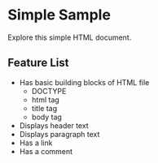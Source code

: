 # Simple Sample

Explore this simple HTML document.
## Feature List
* Has basic building blocks of HTML file
    * DOCTYPE
    * html tag
    * title tag
    * body tag
* Displays header text
* Displays paragraph text
* Has a link
* Has a comment

